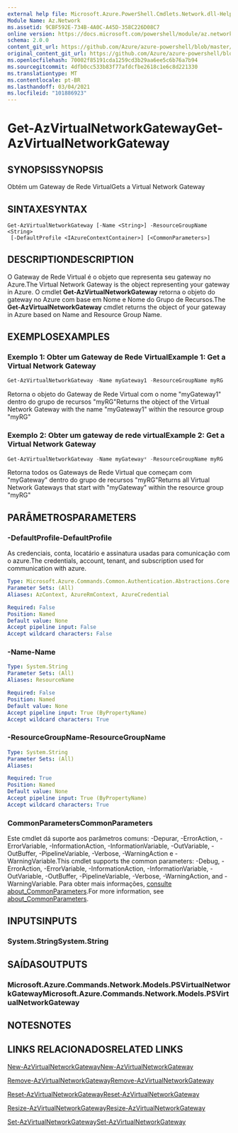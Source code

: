```yaml
---
external help file: Microsoft.Azure.PowerShell.Cmdlets.Network.dll-Help.xml
Module Name: Az.Network
ms.assetid: 9CBF592E-734B-4A0C-A45D-358C226D08C7
online version: https://docs.microsoft.com/powershell/module/az.network/get-azvirtualnetworkgateway
schema: 2.0.0
content_git_url: https://github.com/Azure/azure-powershell/blob/master/src/Network/Network/help/Get-AzVirtualNetworkGateway.md
original_content_git_url: https://github.com/Azure/azure-powershell/blob/master/src/Network/Network/help/Get-AzVirtualNetworkGateway.md
ms.openlocfilehash: 70002f85191cda1259cd3b29aa6ee5c6b76a7b94
ms.sourcegitcommit: 4dfb0cc533b83f77afdcfbe2618c1e6c8d221330
ms.translationtype: MT
ms.contentlocale: pt-BR
ms.lasthandoff: 03/04/2021
ms.locfileid: "101886923"
---
```

# <span data-ttu-id="f54e5-101">Get-AzVirtualNetworkGateway</span><span class="sxs-lookup"><span data-stu-id="f54e5-101">Get-AzVirtualNetworkGateway</span></span>

## <span data-ttu-id="f54e5-102">SYNOPSIS</span><span class="sxs-lookup"><span data-stu-id="f54e5-102">SYNOPSIS</span></span>
<span data-ttu-id="f54e5-103">Obtém um Gateway de Rede Virtual</span><span class="sxs-lookup"><span data-stu-id="f54e5-103">Gets a Virtual Network Gateway</span></span>

## <span data-ttu-id="f54e5-104">SINTAXE</span><span class="sxs-lookup"><span data-stu-id="f54e5-104">SYNTAX</span></span>

```
Get-AzVirtualNetworkGateway [-Name <String>] -ResourceGroupName <String>
 [-DefaultProfile <IAzureContextContainer>] [<CommonParameters>]
```

## <span data-ttu-id="f54e5-105">DESCRIPTION</span><span class="sxs-lookup"><span data-stu-id="f54e5-105">DESCRIPTION</span></span>
<span data-ttu-id="f54e5-106">O Gateway de Rede Virtual é o objeto que representa seu gateway no Azure.</span><span class="sxs-lookup"><span data-stu-id="f54e5-106">The Virtual Network Gateway is the object representing your gateway in Azure.</span></span>
<span data-ttu-id="f54e5-107">O cmdlet **Get-AzVirtualNetworkGateway** retorna o objeto do gateway no Azure com base em Nome e Nome do Grupo de Recursos.</span><span class="sxs-lookup"><span data-stu-id="f54e5-107">The **Get-AzVirtualNetworkGateway** cmdlet returns the object of your gateway in Azure based on Name and Resource Group Name.</span></span>

## <span data-ttu-id="f54e5-108">EXEMPLOS</span><span class="sxs-lookup"><span data-stu-id="f54e5-108">EXAMPLES</span></span>

### <span data-ttu-id="f54e5-109">Exemplo 1: Obter um Gateway de Rede Virtual</span><span class="sxs-lookup"><span data-stu-id="f54e5-109">Example 1: Get a Virtual Network Gateway</span></span>
```powershell
Get-AzVirtualNetworkGateway -Name myGateway1 -ResourceGroupName myRG
```

<span data-ttu-id="f54e5-110">Retorna o objeto do Gateway de Rede Virtual com o nome "myGateway1" dentro do grupo de recursos "myRG"</span><span class="sxs-lookup"><span data-stu-id="f54e5-110">Returns the object of the Virtual Network Gateway with the name "myGateway1" within the resource group "myRG"</span></span>

### <span data-ttu-id="f54e5-111">Exemplo 2: Obter um gateway de rede virtual</span><span class="sxs-lookup"><span data-stu-id="f54e5-111">Example 2: Get a Virtual Network Gateway</span></span>
```powershell
Get-AzVirtualNetworkGateway -Name myGateway* -ResourceGroupName myRG
```

<span data-ttu-id="f54e5-112">Retorna todos os Gateways de Rede Virtual que começam com "myGateway" dentro do grupo de recursos "myRG"</span><span class="sxs-lookup"><span data-stu-id="f54e5-112">Returns all Virtual Network Gateways that start with "myGateway" within the resource group "myRG"</span></span>

## <span data-ttu-id="f54e5-113">PARÂMETROS</span><span class="sxs-lookup"><span data-stu-id="f54e5-113">PARAMETERS</span></span>

### <span data-ttu-id="f54e5-114">-DefaultProfile</span><span class="sxs-lookup"><span data-stu-id="f54e5-114">-DefaultProfile</span></span>
<span data-ttu-id="f54e5-115">As credenciais, conta, locatário e assinatura usadas para comunicação com o azure.</span><span class="sxs-lookup"><span data-stu-id="f54e5-115">The credentials, account, tenant, and subscription used for communication with azure.</span></span>

```yaml
Type: Microsoft.Azure.Commands.Common.Authentication.Abstractions.Core.IAzureContextContainer
Parameter Sets: (All)
Aliases: AzContext, AzureRmContext, AzureCredential

Required: False
Position: Named
Default value: None
Accept pipeline input: False
Accept wildcard characters: False
```

### <span data-ttu-id="f54e5-116">-Name</span><span class="sxs-lookup"><span data-stu-id="f54e5-116">-Name</span></span>
```yaml
Type: System.String
Parameter Sets: (All)
Aliases: ResourceName

Required: False
Position: Named
Default value: None
Accept pipeline input: True (ByPropertyName)
Accept wildcard characters: True
```

### <span data-ttu-id="f54e5-117">-ResourceGroupName</span><span class="sxs-lookup"><span data-stu-id="f54e5-117">-ResourceGroupName</span></span>
```yaml
Type: System.String
Parameter Sets: (All)
Aliases:

Required: True
Position: Named
Default value: None
Accept pipeline input: True (ByPropertyName)
Accept wildcard characters: True
```

### <span data-ttu-id="f54e5-118">CommonParameters</span><span class="sxs-lookup"><span data-stu-id="f54e5-118">CommonParameters</span></span>
<span data-ttu-id="f54e5-119">Este cmdlet dá suporte aos parâmetros comuns: -Depurar, -ErrorAction, -ErrorVariable, -InformationAction, -InformationVariable, -OutVariable, -OutBuffer, -PipelineVariable, -Verbose, -WarningAction e -WarningVariable.</span><span class="sxs-lookup"><span data-stu-id="f54e5-119">This cmdlet supports the common parameters: -Debug, -ErrorAction, -ErrorVariable, -InformationAction, -InformationVariable, -OutVariable, -OutBuffer, -PipelineVariable, -Verbose, -WarningAction, and -WarningVariable.</span></span> <span data-ttu-id="f54e5-120">Para obter mais informações, [consulte about_CommonParameters](http://go.microsoft.com/fwlink/?LinkID=113216).</span><span class="sxs-lookup"><span data-stu-id="f54e5-120">For more information, see [about_CommonParameters](http://go.microsoft.com/fwlink/?LinkID=113216).</span></span>

## <span data-ttu-id="f54e5-121">INPUTS</span><span class="sxs-lookup"><span data-stu-id="f54e5-121">INPUTS</span></span>

### <span data-ttu-id="f54e5-122">System.String</span><span class="sxs-lookup"><span data-stu-id="f54e5-122">System.String</span></span>

## <span data-ttu-id="f54e5-123">SAÍDAS</span><span class="sxs-lookup"><span data-stu-id="f54e5-123">OUTPUTS</span></span>

### <span data-ttu-id="f54e5-124">Microsoft.Azure.Commands.Network.Models.PSVirtualNetworkGateway</span><span class="sxs-lookup"><span data-stu-id="f54e5-124">Microsoft.Azure.Commands.Network.Models.PSVirtualNetworkGateway</span></span>

## <span data-ttu-id="f54e5-125">NOTES</span><span class="sxs-lookup"><span data-stu-id="f54e5-125">NOTES</span></span>

## <span data-ttu-id="f54e5-126">LINKS RELACIONADOS</span><span class="sxs-lookup"><span data-stu-id="f54e5-126">RELATED LINKS</span></span>

[<span data-ttu-id="f54e5-127">New-AzVirtualNetworkGateway</span><span class="sxs-lookup"><span data-stu-id="f54e5-127">New-AzVirtualNetworkGateway</span></span>](./New-AzVirtualNetworkGateway.md)

[<span data-ttu-id="f54e5-128">Remove-AzVirtualNetworkGateway</span><span class="sxs-lookup"><span data-stu-id="f54e5-128">Remove-AzVirtualNetworkGateway</span></span>](./Remove-AzVirtualNetworkGateway.md)

[<span data-ttu-id="f54e5-129">Reset-AzVirtualNetworkGateway</span><span class="sxs-lookup"><span data-stu-id="f54e5-129">Reset-AzVirtualNetworkGateway</span></span>](./Reset-AzVirtualNetworkGateway.md)

[<span data-ttu-id="f54e5-130">Resize-AzVirtualNetworkGateway</span><span class="sxs-lookup"><span data-stu-id="f54e5-130">Resize-AzVirtualNetworkGateway</span></span>](./Resize-AzVirtualNetworkGateway.md)

[<span data-ttu-id="f54e5-131">Set-AzVirtualNetworkGateway</span><span class="sxs-lookup"><span data-stu-id="f54e5-131">Set-AzVirtualNetworkGateway</span></span>](./Set-AzVirtualNetworkGateway.md)

